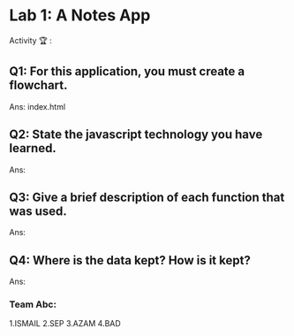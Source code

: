 # Lab 1: A Notes App

Activity 🏆 :
## Q1: For this application, you must create a flowchart.
Ans: index.html

## Q2: State the javascript technology you have learned.
Ans:

## Q3: Give a brief description of each function that was used.
Ans:

## Q4: Where is the data kept? How is it kept?
Ans:


### Team Abc:
1.ISMAIL
2.SEP
3.AZAM
4.BAD
